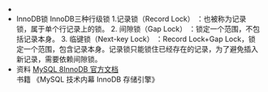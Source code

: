 -
- InnoDB锁
  InnoDB三种行级锁
  1.记录锁（Record Lock） ：也被称为记录锁，属于单个行记录上的锁。
  2. 间隙锁（Gap Lock） ：锁定一个范围，不包括记录本身。
  3. 临键锁（Next-key Lock） ：Record Lock+Gap Lock，锁定一个范围，包含记录本身。记录锁只能锁住已经存在的记录，为了避免插入新记录，需要依赖间隙锁。
- 资料
  [MySQL 8InnoDB 官方文档](https://dev.mysql.com/doc/refman/8.0/en/innodb-storage-engine.html)
  书籍
  《MySQL 技术内幕 InnoDB 存储引擎》